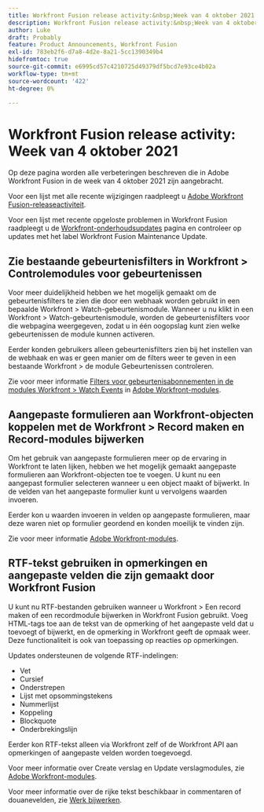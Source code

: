 ```yaml
---
title: Workfront Fusion release activity:&nbsp;Week van 4 oktober 2021
description: Workfront Fusion release activity:&nbsp;Week van 4 oktober 2021
author: Luke
draft: Probably
feature: Product Announcements, Workfront Fusion
exl-id: 783eb2f6-d7a8-4d2e-8a21-5cc1390349b4
hidefromtoc: true
source-git-commit: e6995cd57c4210725d49379df5bcd7e93ce4b02a
workflow-type: tm+mt
source-wordcount: '422'
ht-degree: 0%

---
```


# Workfront Fusion release activity: Week van 4 oktober 2021

Op deze pagina worden alle verbeteringen beschreven die in Adobe Workfront Fusion in de week van 4 oktober 2021 zijn aangebracht.

Voor een lijst met alle recente wijzigingen raadpleegt u [Adobe Workfront Fusion-releaseactiviteit](../../../product-announcements/product-releases/fusion-release-activity/fusion-release-activity.md).

Voor een lijst met recente opgeloste problemen in Workfront Fusion raadpleegt u de [Workfront-onderhoudsupdates](https://experienceleague.adobe.com/docs/workfront-known-issues/releases/current-updates.html) pagina en controleer op updates met het label Workfront Fusion Maintenance Update.

## Zie bestaande gebeurtenisfilters in Workfront > Controlemodules voor gebeurtenissen

Voor meer duidelijkheid hebben we het mogelijk gemaakt om de gebeurtenisfilters te zien die door een webhaak worden gebruikt in een bepaalde Workfront > Watch-gebeurtenismodule. Wanneer u nu klikt in een Workfront > Watch-gebeurtenismodule, worden de gebeurtenisfilters voor die webpagina weergegeven, zodat u in één oogopslag kunt zien welke gebeurtenissen de module kunnen activeren.

Eerder konden gebruikers alleen gebeurtenisfilters zien bij het instellen van de webhaak en was er geen manier om de filters weer te geven in een bestaande Workfront > de module Gebeurtenissen controleren.

Zie voor meer informatie [Filters voor gebeurtenisabonnementen in de modules Workfront > Watch Events](../../../workfront-fusion/apps-and-their-modules/workfront-modules.md#event) in [Adobe Workfront-modules](../../../workfront-fusion/apps-and-their-modules/workfront-modules.md).

## Aangepaste formulieren aan Workfront-objecten koppelen met de Workfront > Record maken en Record-modules bijwerken

Om het gebruik van aangepaste formulieren meer op de ervaring in Workfront te laten lijken, hebben we het mogelijk gemaakt aangepaste formulieren aan Workfront-objecten toe te voegen. U kunt nu een aangepast formulier selecteren wanneer u een object maakt of bijwerkt. In de velden van het aangepaste formulier kunt u vervolgens waarden invoeren.

Eerder kon u waarden invoeren in velden op aangepaste formulieren, maar deze waren niet op formulier geordend en konden moeilijk te vinden zijn.

Zie voor meer informatie [Adobe Workfront-modules](../../../workfront-fusion/apps-and-their-modules/workfront-modules.md).

## RTF-tekst gebruiken in opmerkingen en aangepaste velden die zijn gemaakt door Workfront Fusion

U kunt nu RTF-bestanden gebruiken wanneer u Workfront > Een record maken of een recordmodule bijwerken in Workfront Fusion gebruikt. Voeg HTML-tags toe aan de tekst van de opmerking of het aangepaste veld dat u toevoegt of bijwerkt, en de opmerking in Workfront geeft de opmaak weer. Deze functionaliteit is ook van toepassing op reacties op opmerkingen.

Updates ondersteunen de volgende RTF-indelingen:

* Vet
* Cursief
* Onderstrepen
* Lijst met opsommingstekens
* Nummerlijst
* Koppeling
* Blockquote
* Onderbrekingslijn

Eerder kon RTF-tekst alleen via Workfront zelf of de Workfront API aan opmerkingen of aangepaste velden worden toegevoegd.

Voor meer informatie over Create verslag en Update verslagmodules, zie [Adobe Workfront-modules](../../../workfront-fusion/apps-and-their-modules/workfront-modules.md).

Voor meer informatie over de rijke tekst beschikbaar in commentaren of douanevelden, zie [Werk bijwerken](../../../workfront-basics/updating-work-items-and-viewing-updates/update-work.md).
